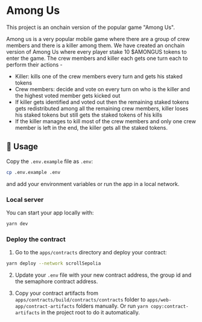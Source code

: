 # Among Us

This project is an onchain version of the popular game "Among Us".

Among us is a very popular mobile game where there are a group of crew members and there is a killer among them. We have created an onchain version of Among Us where every player stake 10 $AMONGUS tokens to enter the game. The crew members and killer each gets one turn each to perform their actions -

-   Killer: kills one of the crew members every turn and gets his staked tokens
-   Crew members: decide and vote on every turn on who is the killer and the highest voted member gets kicked out
-   If killer gets identified and voted out then the remaining staked tokens gets redistributed among all the remaining crew members, killer loses his staked tokens but still gets the staked tokens of his kills
-   If the killer manages to kill most of the crew members and only one crew member is left in the end, the killer gets all the staked tokens.

## 📜 Usage

Copy the `.env.example` file as `.env`:

```bash
cp .env.example .env
```

and add your environment variables or run the app in a local network.

### Local server

You can start your app locally with:

```bash
yarn dev
```

### Deploy the contract

1. Go to the `apps/contracts` directory and deploy your contract:

```bash
yarn deploy --network scrollSepolia
```

2. Update your `.env` file with your new contract address, the group id and the semaphore contract address.

3. Copy your contract artifacts from `apps/contracts/build/contracts/contracts` folder to `apps/web-app/contract-artifacts` folders manually. Or run `yarn copy:contract-artifacts` in the project root to do it automatically.
